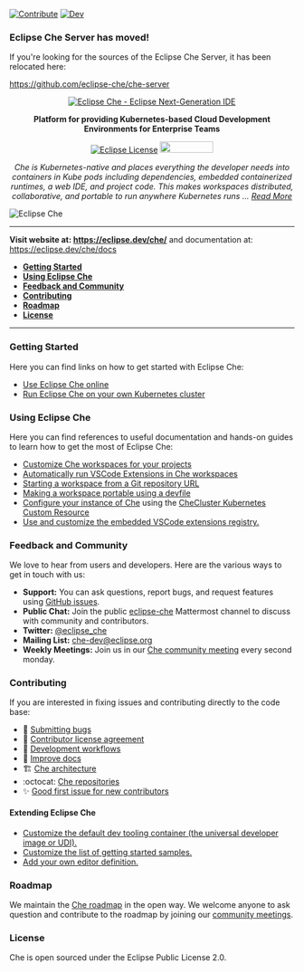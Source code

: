 [![Contribute](https://www.eclipse.org/che/contribute.svg)](https://workspaces.openshift.com#https://github.com/eclipse/che)
[![Dev](https://img.shields.io/static/v1?label=Open%20in&message=Che%20dogfooding%20server%20(with%20VS%20Code)&logo=eclipseche&color=FDB940&labelColor=525C86)](https://che-dogfooding.apps.che-dev.x6e0.p1.openshiftapps.com/#https://github.com/eclipse/che?che-editor=che-incubator/che-code/insiders)

### Eclipse Che Server has moved!

If you're looking for the sources of the Eclipse Che Server, it has been relocated here:

https://github.com/eclipse-che/che-server


<div id="header" align="center">

[![Eclipse Che - Eclipse Next-Generation IDE](https://raw.githubusercontent.com/eclipse/che/assets/eclipseche.png)](
https://eclipse.dev/che/)

**Platform for providing Kubernetes-based Cloud Development Environments for Enterprise Teams**

[![Eclipse License](https://img.shields.io/badge/license-Eclipse-brightgreen.svg)](https://github.com/codenvy/che/blob/master/LICENSE)
<a href="https://sonarcloud.io/dashboard?id=org.eclipse.che%3Ache-parent%3Amaster">
<img src="https://sonarcloud.io/images/project_badges/sonarcloud-black.svg" width="94" height="20" href="" />
</a>

*Che is Kubernetes-native and places everything the developer needs into containers in Kube pods including dependencies, embedded containerized runtimes, a web IDE, and project code. This makes workspaces distributed, collaborative, and portable to run anywhere Kubernetes runs ... [Read More](https://eclipse.dev/che/features/)*

</div>

![Eclipse Che](https://raw.githubusercontent.com/eclipse/che/assets/screenshoft_che7-quarkus-demo.png)

---

**Visit website at: https://eclipse.dev/che/** and documentation at: https://eclipse.dev/che/docs

- [**Getting Started**](#getting-started)
- [**Using Eclipse Che**](#using-eclipse-che)
- [**Feedback and Community**](#feedback-and-community)
- [**Contributing**](#contributing)
- [**Roadmap**](#roadmap)
- [**License**](#license)

---

### Getting Started
Here you can find links on how to get started with Eclipse Che:
- [Use Eclipse Che online](https://eclipse.dev/che/getting-started/cloud/)
- [Run Eclipse Che on your own Kubernetes cluster](https://eclipse.dev/che/docs/stable/administration-guide/preparing-the-installation/)


### Using Eclipse Che
Here you can find references to useful documentation and hands-on guides to learn how to get the most of Eclipse Che:
- [Customize Che workspaces for your projects](https://eclipse.dev/che/docs/stable/end-user-guide/customizing-workspace-components/)
- [Automatically run VSCode Extensions in Che workspaces](https://eclipse.dev/che/docs/stable/end-user-guide/microsoft-visual-studio-code-open-source-ide/#automating-installation-of-microsoft-visual-studio-code-extensions-at-workspace-startup)
- [Starting a workspace from a Git repository URL](https://eclipse.dev/che/docs/stable/end-user-guide/starting-a-workspace-from-a-git-repository-url/)
- [Making a workspace portable using a devfile](https://eclipse.dev/che/docs/stable/end-user-guide/devfile-introduction/)
- [Configure your instance of Che](https://eclipse.dev/che/docs/stable/administration-guide/checluster-custom-resource-fields-reference/) using the [CheCluster Kubernetes Custom Resource](https://doc.crds.dev/github.com/eclipse-che/che-operator)
- [Use and customize the embedded VSCode extensions registry.](https://eclipse.dev/che/docs/stable/administration-guide/extensions-for-microsoft-visual-studio-code-open-source/#adding-or-removing-extensions-in-the-embedded-open-vsx-registry-instance)

### Feedback and Community
We love to hear from users and developers. Here are the various ways to get in touch with us:
* **Support:** You can ask questions, report bugs, and request features using [GitHub issues](https://github.com/eclipse/che/issues).
* **Public Chat:** Join the public [eclipse-che](https://communityinviter.com/apps/ecd-tools/join-the-community) Mattermost channel to discuss with community and contributors.
* **Twitter:** [@eclipse_che](https://twitter.com/eclipse_che)
* **Mailing List:** [che-dev@eclipse.org](https://accounts.eclipse.org/mailing-list/che-dev)
* **Weekly Meetings:** Join us in our [Che community meeting](https://github.com/eclipse/che/wiki/Che-Dev-Meetings) every second monday.


### Contributing
If you are interested in fixing issues and contributing directly to the code base:
- :bug: [Submitting bugs](https://github.com/eclipse/che/issues/new/choose)
- :page_facing_up: [Contributor license agreement](https://github.com/eclipse/che/wiki/Eclipse-Contributor-Agreement)
- :checkered_flag: [Development workflows](./CONTRIBUTING.md)
- :pencil: [Improve docs](https://github.com/eclipse-che/che-docs)
- :building_construction: [Che architecture](https://eclipse.dev/che/docs/stable/administration-guide/architecture-overview/)
- :octocat: [Che repositories](./CONTRIBUTING.md#other-che-repositories)
- :sparkles: [Good first issue for new contributors](https://github.com/eclipse/che/wiki/Labels#new-contributors)


#### Extending Eclipse Che
- [Customize the default dev tooling container (the universal developer image or UDI).](https://github.com/devfile/developer-images/)
- [Customize the list of getting started samples.](https://eclipse.dev/che/docs/stable/administration-guide/configuring-getting-started-samples/)
- [Add your own editor definition.](https://github.com/eclipse-che/che-plugin-registry/blob/main/che-editors.yaml)

### Roadmap
We maintain the [Che roadmap](https://github.com/eclipse/che/wiki/Roadmap) in the open way. We welcome anyone to ask question and contribute to the roadmap by joining our [community meetings](https://github.com/eclipse/che/wiki/Che-Dev-Meetings).

### License
Che is open sourced under the Eclipse Public License 2.0.
